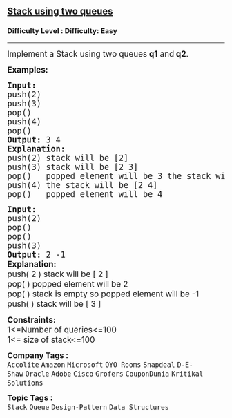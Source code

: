 <h2><a href="https://www.geeksforgeeks.org/problems/stack-using-two-queues/1?page=6&difficulty=Easy&sortBy=submissions">Stack using two queues</a></h2><h3>Difficulty Level : Difficulty: Easy</h3><hr><div class="problems_problem_content__Xm_eO"><p><span style="font-size: 14pt;">Implement a Stack&nbsp;using two queues<strong>&nbsp;q1</strong>&nbsp;and<strong>&nbsp;q2</strong>.</span></p>
<p><span style="font-size: 14pt;"><strong>Examples:</strong></span></p>
<pre><span style="font-size: 14pt;"><strong>Input:
</strong>push(2)
push(3)
pop()
push(4)
pop()<strong>
Output: </strong>3 4
<strong>Explanation:
</strong>push(2) stack will be [2]
push(3) stack will be [2 3]
pop()   popped element will be 3 the stack will be [2] 
push(4) the stack will be [2 4]
pop() &nbsp; popped element will be 4  </span></pre>
<pre><span style="font-size: 14pt;"><strong>Input:
</strong>push(2)
pop()
pop()
push(3)<strong>
Output: </strong>2 -1<br><strong style="font-family: -apple-system, BlinkMacSystemFont, 'Segoe UI', Roboto, Oxygen, Ubuntu, Cantarell, 'Open Sans', 'Helvetica Neue', sans-serif;">Explanation:<br></strong><span style="font-family: -apple-system, BlinkMacSystemFont, 'Segoe UI', Roboto, Oxygen, Ubuntu, Cantarell, 'Open Sans', 'Helvetica Neue', sans-serif;">push( 2 ) stack will be [ 2 ]</span><span style="font-family: -apple-system, BlinkMacSystemFont, 'Segoe UI', Roboto, Oxygen, Ubuntu, Cantarell, 'Open Sans', 'Helvetica Neue', sans-serif;"><br>pop( ) popped element will be 2<br>pop( ) stack is empty so popped element will be -1<br>push( ) stack will be [ 3 ]</span></span></pre>
<p><span style="font-size: 14pt;"><strong>Constraints:</strong><br>1&lt;=Number of queries&lt;=100<br>1&lt;= size of stack&lt;=100</span></p></div><p><span style=font-size:18px><strong>Company Tags : </strong><br><code>Accolite</code>&nbsp;<code>Amazon</code>&nbsp;<code>Microsoft</code>&nbsp;<code>OYO Rooms</code>&nbsp;<code>Snapdeal</code>&nbsp;<code>D-E-Shaw</code>&nbsp;<code>Oracle</code>&nbsp;<code>Adobe</code>&nbsp;<code>Cisco</code>&nbsp;<code>Grofers</code>&nbsp;<code>CouponDunia</code>&nbsp;<code>Kritikal Solutions</code>&nbsp;<br><p><span style=font-size:18px><strong>Topic Tags : </strong><br><code>Stack</code>&nbsp;<code>Queue</code>&nbsp;<code>Design-Pattern</code>&nbsp;<code>Data Structures</code>&nbsp;